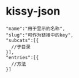 kissy-json
==========

    "name":"用于显示的名称",
    "slug":"可作为链接中的key",
    "subcats":[{
      //子目录  
    }],
    "entries":[{
      //方法  
    }]
